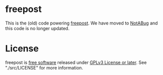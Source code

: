 freepost
========

This is the (old) code powering [freepost](http://freepo.st). We have moved to [NotABug](https://notabug.org/zPlus/freepost) and this code is no longer updated.

License
========

freepost is [free software](https://www.gnu.org/philosophy/free-sw.html) released under [GPLv3 License or later](https://www.gnu.org/copyleft/gpl.html).
See "./src/LICENSE" for more information.
